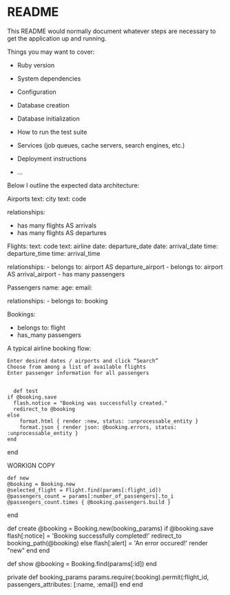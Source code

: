 # README

This README would normally document whatever steps are necessary to get the
application up and running.

Things you may want to cover:

* Ruby version

* System dependencies

* Configuration

* Database creation

* Database initialization

* How to run the test suite

* Services (job queues, cache servers, search engines, etc.)

* Deployment instructions

* ...


Below I outline the expected data architecture:

Airports
  text: city
  text: code

  relationships:
  - has many flights AS arrivals
  - has many flights AS departures




Flights:
  text: code
  text: airline
  date: departure_date
  date: arrival_date
  time: departure_time
  time: arrival_time

  relationships:
    - belongs to: airport AS departure_airport
    - belongs to: airport AS arrival_airport
    - has many passengers

Passengers
  name: 
  age:
  email:
  
  relationships:
    - belongs to: booking

Bookings:
 - belongs to: flight
 - has_many passengers

A typical airline booking flow:

    Enter desired dates / airports and click “Search”
    Choose from among a list of available flights
    Enter passenger information for all passengers


      def test
    if @booking.save
      flash.notice = "Booking was successfully created."
      redirect_to @booking
    else
        format.html { render :new, status: :unprocessable_entity }
        format.json { render json: @booking.errors, status: :unprocessable_entity }
    end
  end


WORKIGN COPY

    def new
    @booking = Booking.new
    @selected_flight = Flight.find(params[:flight_id])
    @passengers_count = params[:number_of_passengers].to_i
    @passengers_count.times { @booking.passengers.build }
  end

  def create
    @booking = Booking.new(booking_params)
    if @booking.save
      flash[:notice] = 'Booking successfully completed!'
      redirect_to booking_path(@booking)
    else
      flash[:alert] = 'An error occured!'
      render "new"
    end
  end

  def show
    @booking = Booking.find(params[:id])
  end
 
  private
  def booking_params
    params.require(:booking).permit(:flight_id, passengers_attributes: [:name, :email])
  end
end